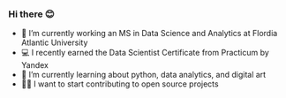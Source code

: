 ### Hi there 😊

- 🏫 I’m currently working an MS in Data Science and Analytics at Flordia Atlantic University
- 💻 I recently earned the Data Scientist Certificate from Practicum by Yandex 
- 📗 I’m currently learning about python, data analytics, and digital art
- 👩‍💻 I want to start contributing to open source projects

